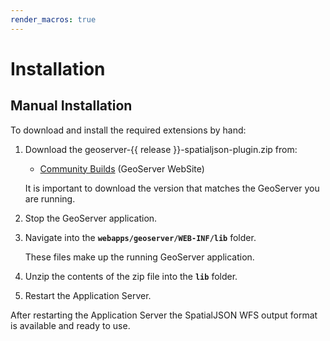 ```yaml
---
render_macros: true
---
```


# Installation

## Manual Installation

To download and install the required extensions by hand:

1.  Download the geoserver-{{ release }}-spatialjson-plugin.zip from:

    -   [Community Builds](https://build.geoserver.org/geoserver/main/community-latest/) (GeoServer WebSite)

    It is important to download the version that matches the GeoServer you are running.

2.  Stop the GeoServer application.

3.  Navigate into the **`webapps/geoserver/WEB-INF/lib`** folder.

    These files make up the running GeoServer application.

4.  Unzip the contents of the zip file into the **`lib`** folder.

5.  Restart the Application Server.

After restarting the Application Server the SpatialJSON WFS output format is available and ready to use.
